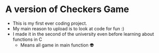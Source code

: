 # A version of Checkers Game

- This is my first ever coding project. 
- My main reason to upload is to look at code for fun :)
- I made it in the second of the university even before learning about functions in C
  - Means all game in main function :alien:
